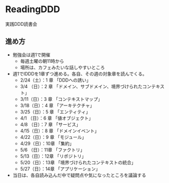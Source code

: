 # ReadingDDD
実践DDD読書会

## 進め方
* 勉強会は週1で開催
    * 毎週土曜の朝11時から
    * 場所は、カフェみたいな話しやすいところ
* 週1でIDDDを1章ずつ進める。各自、その週の対象章を読んでくる。
  * 2/24（土）：1 章 「DDDへの誘い」
  * 3/4 （日）：2 章 「ドメイン、サブドメイン、境界づけられたコンテキスト」
  * 3/11（日）：3 章 「コンテキストマップ」
  * 3/18（日）：4 章 「アーキテクチャ」
  * 3/25（日）：5 章 「エンティティ」
  * 4/1 （日）：6 章 「値オブジェクト」
  * 4/8 （日）：7 章 「サービス」
  * 4/15（日）：8 章 「ドメインイベント」
  * 4/22（日）：9 章 「モジュール」
  * 4/29（日）：10章 「集約」
  * 5/6 （日）：11章 「ファクトリ」
  * 5/13（日）：12章 「リポジトリ」
  * 5/20（日）：13章 「境界づけられたコンテキストの統合」
  * 5/27（日）：14章 「アプリケーション」
* 当日は、各自読み込んだ中で疑問点や気になったところを議論する
